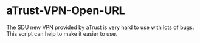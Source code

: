 # aTrust-VPN-Open-URL
The SDU new VPN provided by aTrust is very hard to use with lots of bugs. This script can help to make it easier to use.
